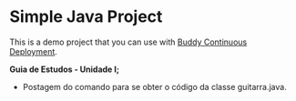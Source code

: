 # Simple Java Project
This is a demo project that you can use with [Buddy Continuous Deployment](https://buddy.works).

**Guia de Estudos - Unidade I;**
- Postagem do comando para se obter o código da classe guitarra.java.
